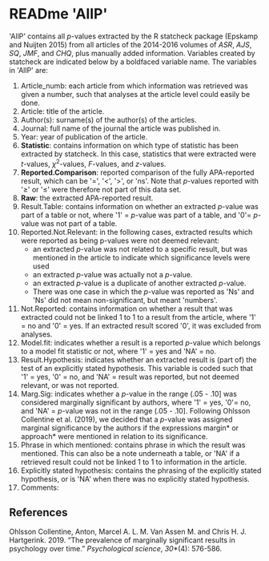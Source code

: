 # READme 'AllP'

'AllP' contains all *p*-values extracted by the R statcheck package (Epskamp and Nuijten 2015) from all articles of the 2014-2016 volumes of *ASR*, *AJS*, *SQ*, *JMF*, and *CHQ*, plus manually added information. Variables created by statcheck are indicated below by a boldfaced variable name. The variables in 'AllP' are: 
1. Article_numb: each article from which information was retrieved was given a number, such that analyses at the article level could easily be done.
2. Article: title of the article.
3. Author(s): surname(s) of the author(s) of the articles.
4. Journal: full name of the journal the article was published in.
5. Year: year of publication of the article.
6. **Statistic**: contains information on which type of statistic has been extracted by statcheck. In this case, statistics that were extracted were *t*-values, *χ*<sup>2</sup>-values, *F*-values, and *z*-values. 
7. **Reported.Comparison**: reported comparison of the fully APA-reported result, which can be '=', '<', '>', or 'ns'. Note that *p*-values reported with '&GreaterEqual;' or '&leq;' were therefore not part of this data set.
8. **Raw**: the extracted APA-reported result.
9. Result.Table: contains information on whether an extracted *p*-value was part of a table or not, where '1' = *p*-value was part of a table, and '0'= *p*-value was not part of a table.
10. Reported.Not.Relevant: in the following cases, extracted results which were reported as being p-values were not deemed relevant:
    - an extracted *p*-value was not related to a specific result, but was mentioned in the article to indicate which significance levels were used 
    - an extracted *p*-value was actually not a *p*-value.
    - an extracted *p*-value is a duplicate of another extracted *p*-value.
    - There was one case in which the *p*-value was reported as 'Ns' and 'Ns' did not mean non-significant, but meant 'numbers'.
11.	Not.Reported: contains information on whether a result that was extracted could not be linked 1 to 1 to a result from the article, where '1' = no and '0' = yes. If an extracted result scored '0', it was excluded from analyses.
12. Model.fit: indicates whether a result is a reported *p*-value which belongs to a model fit statistic or not, where '1' = yes and 'NA' = no.
13. Result.Hypothesis: indicates whether an extracted result is (part of) the test of an explicitly stated hypothesis. This variable is coded such that '1' = yes, '0' = no, and 'NA' = result was reported, but not deemed relevant, or was not reported.
14. Marg.Sig: indicates whether a *p*-value in the range (.05 - .10] was considered marginally significant by authors, where '1' = yes, '0'= no, and 'NA' = *p*-value was not in the range (.05 - .10]. Following Ohlsson Collentine et al. (2019), we decided that a *p*-value was assigned marginal significance by the authors if the expressions margin* or approach* were mentioned in relation to its significance.
15. Phrase in which mentioned: contains phrase in which the result was mentioned. This can also be a note underneath a table, or 'NA' if a retrieved result could not be linked 1 to 1 to information in the article.
16. Explicitly stated hypothesis: contains the phrasing of the explicitly stated hypothesis, or is 'NA' when there was no explicitly stated hypothesis.
17. Comments:

## References
Ohlsson Collentine, Anton, Marcel A. L. M. Van Assen M. and Chris H. J. 	
Hartgerink. 2019. “The prevalence of marginally significant 
    results in psychology over time.” *Psychological science*, *30**(4): 576-586.

